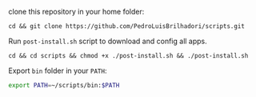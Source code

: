 clone this repository in your home folder: 
```
cd && git clone https://github.com/PedroLuisBrilhadori/scripts.git
```

Run `post-install.sh` script to download and config all apps. 

```
cd && cd scripts && chmod +x ./post-install.sh && ./post-install.sh
```

Export `bin` folder in your `PATH`:
```bash
export PATH=~/scripts/bin:$PATH

```
